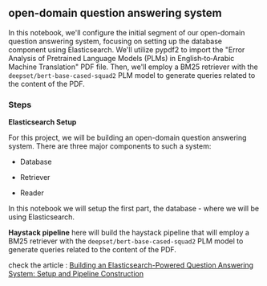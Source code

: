 ## open-domain question answering system

In this notebook, we'll configure the initial segment of our open-domain question answering system, focusing on setting up the database component using Elasticsearch. We'll utilize pypdf2 to import the "Error Analysis of Pretrained Language Models (PLMs) in English‑to‑Arabic Machine Translation" PDF file. Then, we'll employ a BM25 retriever with the `deepset/bert-base-cased-squad2` PLM model to generate queries related to the content of the PDF.

### Steps 
**Elasticsearch Setup**

For this project, we will be building an open-domain question answering system. There are three major components to such a system:

- Database

- Retriever

- Reader

In this notebook we will setup the first part, the database - where we will be using Elasticsearch.

**Haystack pipeline**
here will build the haystack pipeline that will employ a BM25 retriever with the `deepset/bert-base-cased-squad2` PLM model to generate queries related to the content of the PDF.

check the article : [Building an Elasticsearch-Powered Question Answering System: Setup and Pipeline Construction](https://technor.dev/posts/Open-Domain-Question-Answering-System)